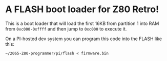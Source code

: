 # A FLASH boot loader for Z80 Retro!

This is a boot loader that will load the first 16KB from partition 1 into RAM from `0xc000-0xffff` and then jump to `0xc000` to execute it.

On a PI-hosted dev system you can program this code into the FLASH like this:

	~/2065-Z80-programmer/pi/flash < firmware.bin
